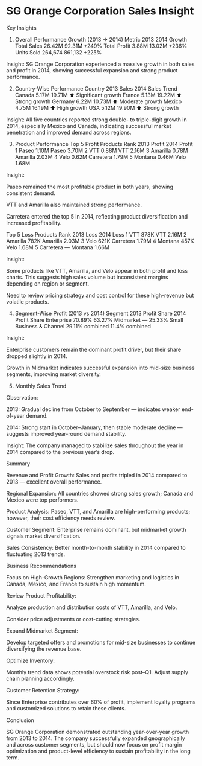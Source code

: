 
# SG Orange Corporation Sales Insight

Key Insights
1. Overall Performance Growth (2013 → 2014)
Metric	2013	2014	Growth
Total Sales	26.42M	92.31M	+249%
Total Profit	3.88M	13.02M	+236%
Units Sold	264,674	861,132	+225%

Insight:
SG Orange Corporation experienced a massive growth in both sales and profit in 2014, showing successful expansion and strong product performance.

2. Country-Wise Performance
Country	2013 Sales	2014 Sales	Trend
Canada	5.17M	19.71M	⬆ Significant growth
France	5.13M	19.22M	⬆ Strong growth
Germany	6.22M	10.73M	⬆ Moderate growth
Mexico	4.75M	16.19M	⬆ High growth
USA	5.12M	19.90M	⬆ Strong growth

Insight:
All five countries reported strong double- to triple-digit growth in 2014, especially Mexico and Canada, indicating successful market penetration and improved demand across regions.

3. Product Performance
Top 5 Profit Products
Rank	2013	Profit	2014	Profit
1	Paseo	1.10M	Paseo	3.70M
2	VTT	0.88M	VTT	2.16M
3	Amarilla	0.78M	Amarilla	2.03M
4	Velo	0.62M	Carretera	1.79M
5	Montana	0.46M	Velo	1.68M

Insight:

Paseo remained the most profitable product in both years, showing consistent demand.

VTT and Amarilla also maintained strong performance.

Carretera entered the top 5 in 2014, reflecting product diversification and increased profitability.

Top 5 Loss Products
Rank	2013	Loss	2014	Loss
1	VTT	878K	VTT	2.16M
2	Amarilla	782K	Amarilla	2.03M
3	Velo	621K	Carretera	1.79M
4	Montana	457K	Velo	1.68M
5	Carretera	—	Montana	1.66M

Insight:

Some products like VTT, Amarilla, and Velo appear in both profit and loss charts. This suggests high sales volume but inconsistent margins depending on region or segment.

Need to review pricing strategy and cost control for these high-revenue but volatile products.

4. Segment-Wise Profit (2013 vs 2014)
Segment	2013 Profit Share	2014 Profit Share
Enterprise	70.89%	63.27%
Midmarket	—	25.33%
Small Business & Channel	29.11% combined	11.4% combined

Insight:

Enterprise customers remain the dominant profit driver, but their share dropped slightly in 2014.

Growth in Midmarket indicates successful expansion into mid-size business segments, improving market diversity.

5. Monthly Sales Trend

Observation:

2013: Gradual decline from October to September — indicates weaker end-of-year demand.

2014: Strong start in October–January, then stable moderate decline — suggests improved year-round demand stability.

Insight:
The company managed to stabilize sales throughout the year in 2014 compared to the previous year’s drop.

Summary

Revenue and Profit Growth: Sales and profits tripled in 2014 compared to 2013 — excellent overall performance.

Regional Expansion: All countries showed strong sales growth; Canada and Mexico were top performers.

Product Analysis: Paseo, VTT, and Amarilla are high-performing products; however, their cost efficiency needs review.

Customer Segment: Enterprise remains dominant, but midmarket growth signals market diversification.

Sales Consistency: Better month-to-month stability in 2014 compared to fluctuating 2013 trends.

Business Recommendations

Focus on High-Growth Regions:
Strengthen marketing and logistics in Canada, Mexico, and France to sustain high momentum.

Review Product Profitability:

Analyze production and distribution costs of VTT, Amarilla, and Velo.

Consider price adjustments or cost-cutting strategies.

Expand Midmarket Segment:

Develop targeted offers and promotions for mid-size businesses to continue diversifying the revenue base.

Optimize Inventory:

Monthly trend data shows potential overstock risk post–Q1. Adjust supply chain planning accordingly.

Customer Retention Strategy:

Since Enterprise contributes over 60% of profit, implement loyalty programs and customized solutions to retain these clients.

Conclusion

SG Orange Corporation demonstrated outstanding year-over-year growth from 2013 to 2014. The company successfully expanded geographically and across customer segments, but should now focus on profit margin optimization and product-level efficiency to sustain profitability in the long term.

